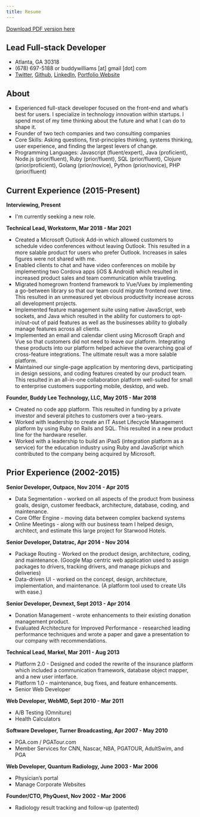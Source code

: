 ```yaml
---
title: Resume
---
```


[Download PDF version here](https://github.com/buwilliams/resume/raw/main/Buddy%20Williams%20-%20Resume.pdf)

## Lead Full-stack Developer

- Atlanta, GA 30318
- (678) 697-5188 or buddywilliams [at] gmail [dot] com
- [Twitter](https://twitter.com/buwilliams), [Github](https://github.com/buwilliams), [LinkedIn](https://www.linkedin.com/in/buddylwilliams/), [Portfolio Website](https://buddywilliams.dev)

## About
- Experienced full-stack developer focused on the front-end and what’s best for users. I specialize in technology innovation within startups. I spend most of my time thinking about the future and what I can do to shape it.
- Founder of two tech companies and two consulting companies
- Core Skills: Asking questions, first-principles thinking, systems thinking, user experience, and finding the largest levers of change.
- Programming Languages: Javascript (fluent/expert), Java (proficient), Node.js (prior/fluent), Ruby (prior/fluent), SQL (prior/fluent), Clojure (prior/proficient), Golang (prior/novice), Python (prior/novice), PHP (prior/fluent)

## Current Experience (2015-Present)

**Interviewing, Present**

- I'm currently seeking a new role.

**Technical Lead, Workstorm, Mar 2018 - Mar 2021**

- Created a Microsoft Outlook Add-in which allowed customers to schedule video conferences without leaving Outlook. This resulted in a more salable product for users who prefer Outlook. Increases in sales figures were not shared with me.
- Enabled clients to chat and have video conferences on mobile by implementing two Cordova apps (iOS & Android) which resulted in increased product sales and team communication while traveling.
- Migrated homegrown frontend framework to Vue/Vuex by implementing a go-between library so that our team could migrate frontend over time. This resulted in an unmeasured yet obvious productivity increase across all development projects.
- Implemented feature management suite using native JavaScript, web sockets, and Java which resulted in the ability for customers to opt-in/out-out of paid features as well as the businesses ability to globally manage features across all clients.
- Implemented an email and calendar client using Microsoft Graph and Vue so that customers did not need to leave our platform. Integrating these products into our platform helped achieve the overarching goal of cross-feature integrations. The ultimate result was a more salable platform.
- Maintained our single-page application by mentoring devs, participating in design sessions, and coding features created by our product team. This resulted in an all-in-one collaboration platform well-suited for small to enterprise customers supporting mobile, desktop, and web.

**Founder, Buddy Lee Technology, LLC, May 2015 - Mar 2018**

- Created no code app platform. This resulted in funding by a private investor and several pitches to customers over a two-years.
- Worked with leadership to create an IT Asset Lifecycle Management platform by using Ruby on Rails and SQL. This resulted in a new product line for the hardware reseller.
- Worked with a leadership to build an iPaaS (integration platform as a service) for the education industry using Ruby and JavaScript which contributed to the company being acquired by Microsoft.

## Prior Experience (2002-2015)

**Senior Developer, Outpace, Nov 2014 - Apr 2015**

- Data Segmentation - worked on all aspects of the product from business goals, design, customer feedback, architecture, database, coding, and maintenance.
- Core Offer Engine - moving data between complex backend systems
- Online Meetings - along with our business team I helped design, architect, and estimate this large project for Starwood Hotels.

**Senior Developer, Datatrac, Apr 2014 - Nov 2014**

- Package Routing - Worked on the product design, architecture, coding, and maintenance. (Google Map centric web application used to assign packages to drivers, tracking drivers, and manage pickups and deliveries)
- Data-driven UI - worked on the concept, design, architecture, implementation, and maintenance. (A platform tool used to create UIs with ease.)

**Senior Developer, Devnext, Sept 2013 - Apr 2014**

- Donation Management - wrote enhancements to their existing donation management product.
- Evaluated Architecture for Improved Performance - researched leading performance techniques and wrote a paper and gave a presentation to our company with recommendations.

**Technical Lead, Markel, Mar 2011 - Aug 2013**

- Platform 2.0 - Designed and coded the rewrite of the insurance platform which included a communication framework, database object mapper, and a new user interface.
- Platform 1.0 - maintenance, bug fixes, and feature enhancements.
- Senior Web Developer

**Web Developer, WebMD, Sept 2010 - Mar 2011**

- A/B Testing (Omniture)
- Health Calculators

**Software Developer, Turner Broadcasting, Apr 2007 - May 2010**

- PGA.com / PGATour.com
- Member Services for CNN, Nascar, NBA, PGATOUR, AdultSwim, and PGA

**Web Developer, Quantum Radiology, June 2003 - Mar 2006**

- Physician’s portal
- Manage Corporate Websites

**Founder/CTO, PhyQuest, Nov 2002 - Mar 2006**

- Radiology result tracking and follow-up (patented)